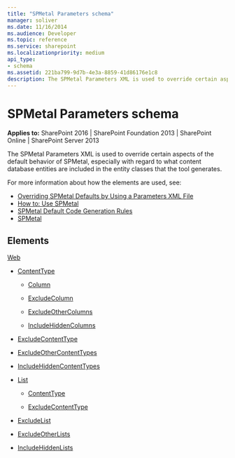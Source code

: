 ```yaml
---
title: "SPMetal Parameters schema"
manager: soliver
ms.date: 11/16/2014
ms.audience: Developer
ms.topic: reference
ms.service: sharepoint
ms.localizationpriority: medium
api_type:
- schema
ms.assetid: 221ba799-9d7b-4e3a-8859-41d86176e1c8
description: The SPMetal Parameters XML is used to override certain aspects of the default behavior of SPMetal, especially with regard to what content database entities are included in the entity classes that the tool generates.
---
```


# SPMetal Parameters schema

**Applies to:** SharePoint 2016 | SharePoint Foundation 2013 | SharePoint Online | SharePoint Server 2013
  
The SPMetal Parameters XML is used to override certain aspects of the default behavior of SPMetal, especially with regard to what content database entities are included in the entity classes that the tool generates. 

For more information about how the elements are used, see:

- [Overriding SPMetal Defaults by Using a Parameters XML File](https://msdn.microsoft.com/library/209359b2-bd46-47b6-837d-3c0c2005cb19%28Office.15%29.aspx)
- [How to: Use SPMetal](https://msdn.microsoft.com/library/bfeb17f4-9cee-4008-bfb4-8e22e3acae1c%28Office.15%29.aspx)
- [SPMetal Default Code Generation Rules](https://msdn.microsoft.com/library/873ac65e-425e-40f3-9ef6-753d3cda1436%28Office.15%29.aspx)
- [SPMetal](https://msdn.microsoft.com/library/bbb79c7c-a994-4ef9-9d43-8fc046dc508b%28Office.15%29.aspx)
  
## Elements

[Web](web-spmetal.md)
  
- [ContentType](contenttype-spmetal.md)
  
    - [Column](column-spmetal.md)
  
    - [ExcludeColumn](excludecolumn-spmetal.md)
  
    - [ExcludeOtherColumns](excludeothercolumns-spmetal.md)
  
    - [IncludeHiddenColumns](includehiddencolumns-spmetal.md)
  
- [ExcludeContentType](excludecontenttype-spmetal.md)
  
- [ExcludeOtherContentTypes](excludeothercontenttypes-spmetal.md)
  
- [IncludeHiddenContentTypes](includehiddencontenttypes-spmetal.md)
  
- [List](list-spmetal.md)
  
    - [ContentType](contenttype-spmetal.md)
  
    - [ExcludeContentType](excludecontenttype-spmetal.md)
  
- [ExcludeList](excludelist-spmetal.md)
  
- [ExcludeOtherLists](excludeotherlists-spmetal.md)
  
- [IncludeHiddenLists](includehiddenlists-spmetal.md)
  


